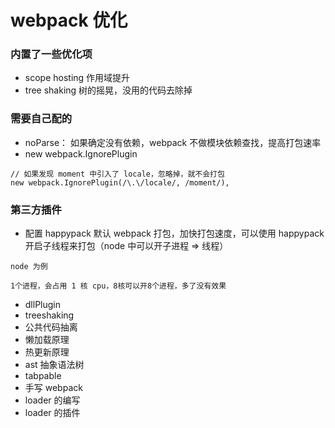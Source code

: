 # webpack 优化

### 内置了一些优化项

* scope hosting 作用域提升
* tree shaking 树的摇晃，没用的代码去除掉

### 需要自己配的

* noParse： 如果确定没有依赖，webpack 不做模块依赖查找，提高打包速率
* new webpack.IgnorePlugin

```
// 如果发现 moment 中引入了 locale，忽略掉，就不会打包
new webpack.IgnorePlugin(/\.\/locale/, /moment/),
```

### 第三方插件

* 配置 happypack 默认 webpack 打包，加快打包速度，可以使用 happypack 开启子线程来打包（node 中可以开子进程 => 线程）

```
node 为例

1个进程，会占用 1 核 cpu，8核可以开8个进程，多了没有效果
```

* dllPlugin
* treeshaking
* 公共代码抽离
* 懒加载原理
* 热更新原理
* ast 抽象语法树
* tabpable
* 手写 webpack
* loader 的编写
* loader 的插件